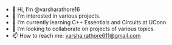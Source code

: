 - 👋 Hi, I’m @varsharathore16
- 👀 I’m interested in various projects.
- 🌱 I’m currently learning C++ Essentials and Circuits at UConn
- 💞️ I’m looking to collaborate on projects of various topics.
- 📫 How to reach me: varsha.rathore611@gmail.com

<!---
varsharathore16/varsharathore16 is a ✨ special ✨ repository because its `README.md` (this file) appears on your GitHub profile.
You can click the Preview link to take a look at your changes.
--->
